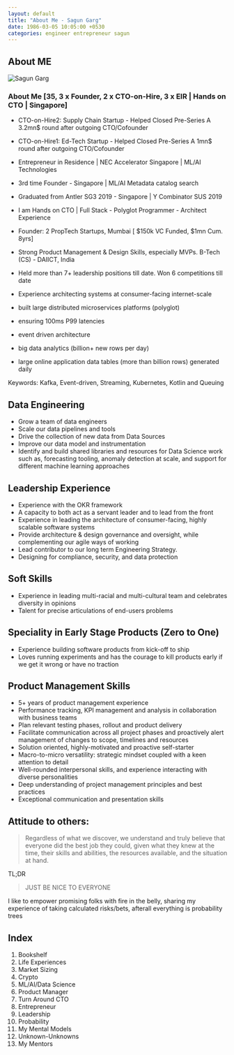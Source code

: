 ```yaml
---
layout: default
title: "About Me - Sagun Garg"
date: 1986-03-05 10:05:00 +0530
categories: engineer entrepreneur sagun
---
```


## About ME

![Sagun Garg](https://twitter.com/sagungarg)

### About Me [35, 3 x Founder, 2 x CTO-on-Hire, 3 x EIR | Hands on CTO | Singapore]
- CTO-on-Hire2: Supply Chain Startup - Helped Closed Pre-Series A 3.2mn$ round after outgoing CTO/Cofounder
- CTO-on-Hire1: Ed-Tech Startup - Helped Closed Pre-Series A 1mn$ round after outgoing CTO/Cofounder
- Entrepreneur in Residence | NEC Accelerator Singapore | ML/AI Technologies
- 3rd time Founder - Singapore | ML/AI Metadata catalog search 
- Graduated from Antler SG3 2019 - Singapore | Y Combinator SUS 2019
- I am Hands on CTO | Full Stack - Polyglot Programmer - Architect Experience
- Founder: 2 PropTech Startups, Mumbai [ $150k VC Funded, $1mn Cum. 8yrs]
- Strong Product Management & Design Skills, especially MVPs. B-Tech (CS) - DAIICT, India
- Held more than 7+ leadership positions till date. Won 6 competitions till date

- Experience architecting systems at consumer-facing internet-scale
 - built large distributed microservices platforms (polyglot)
 - ensuring 100ms P99 latencies
 - event driven architecture
 - big data analytics (billion+ new rows per day)
 - large online application data tables (more than billion rows) generated daily

Keywords: Kafka, Event-driven, Streaming, Kubernetes, Kotlin and Queuing

## Data Engineering
- Grow a team of data engineers
- Scale our data pipelines and tools
- Drive the collection of new data from Data Sources
- Improve our data model and instrumentation
- Identify and build shared libraries and resources for Data Science work such as, forecasting tooling, anomaly detection at scale, and support for different machine learning approaches

## Leadership Experience
- Experience with the OKR framework
- A capacity to both act as a servant leader and to lead from the front
- Experience in leading the architecture of consumer-facing, highly scalable software systems
- Provide architecture & design governance and oversight, while complementing our agile ways of working
- Lead contributor to our long term Engineering Strategy.
- Designing for compliance, security, and data protection
  
## Soft Skills
-  Experience in leading multi-racial and multi-cultural team and celebrates diversity in opinions
-  Talent for precise articulations of end-users problems

## Speciality in Early Stage Products (Zero to One) 
-  Experience building software products from kick-off to ship
-  Loves running experiments and has the courage to kill products early if we get it wrong or have no traction

## Product Management Skills
- 5+ years of product management experience
- Performance tracking, KPI management and analysis in collaboration with business teams
- Plan relevant testing phases, rollout and product delivery
- Facilitate communication across all project phases and proactively alert management of changes to scope, timelines and resources
- Solution oriented, highly-motivated and proactive self-starter 
- Macro-to-micro versatility: strategic mindset coupled with a keen attention to detail 
- Well-rounded interpersonal skills, and experience interacting with diverse personalities 
- Deep understanding of project management principles and best practices 
- Exceptional communication and presentation skills

## Attitude to others: 

> Regardless of what we discover, we understand and truly believe that everyone did the best job they could, given what they knew at the time, their skills and abilities, the resources available, and the situation at hand.

TL;DR 

> JUST BE NICE TO EVERYONE

I like to empower promising folks with fire in the belly, sharing my experience of taking calculated risks/bets, afterall everything is probability trees

## Index
1. Bookshelf
2. Life Experiences
3. Market Sizing
4. Crypto
5. ML/AI/Data Science
6. Product Manager
7. Turn Around CTO
8. Entrepreneur
9. Leadership
10. Probability
11. My Mental Models
12. Unknown-Unknowns
13. My Mentors

<!-- ## My Mentors
## My Heroes -->